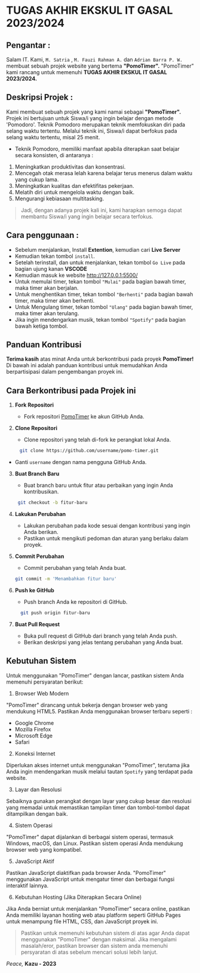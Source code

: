 # TUGAS AKHIR EKSKUL IT GASAL 2023/2024                       

## Pengantar :
Salam IT. Kami, `M. Satria` , `M. Fauzi Rahman A.` dan `Adrian Barra P. W.` membuat sebuah projek website yang bertema **"PomoTimer".** "PomoTimer" kami rancang untuk memenuhi **TUGAS AKHIR EKSKUL IT GASAL 2023/2024.**

## Deskripsi Projek :
Kami membuat sebuah projek yang kami namai sebagai **"PomoTimer".**  Projek ini bertujuan untuk Siswa/i yang ingin belajar dengan metode 'Pomodoro'. Teknik Pomodoro merupakan teknik memfokuskan diri pada selang waktu tertentu. Melalui teknik ini, Siswa/i dapat berfokus pada selang waktu tertentu, misal 25 menit.

-  Teknik Pomodoro, memiliki manfaat apabila diterapkan saat belajar secara konsisten, di antaranya :
1. Meningkatkan produktivitas dan konsentrasi.
2. Mencegah otak merasa lelah karena belajar terus menerus dalam waktu yang cukup lama.
3. Meningkatkan kualitas dan efektifitas pekerjaan.
4. Melatih diri untuk mengelola waktu dengan baik.
5. Mengurangi kebiasaan multitasking.

> Jadi, dengan adanya projek kali ini, kami harapkan semoga dapat membantu Siswa/i yang ingin belajar secara terfokus.

## Cara penggunaan :
- Sebelum menjalankan, Install **Extention**, kemudian cari **Live Server**
- Kemudian tekan tombol `install`. 
- Setelah terinstall, dan untuk menjalankan, tekan tombol `Go Live` pada bagian ujung kanan **VSCODE**
- Kemudian masuk ke website http://127.0.0.1:5500/
- Untuk memulai timer, tekan tombol `"Mulai"` pada bagian bawah timer, maka timer akan berjalan.
- Untuk menghentikan timer, tekan tombol `"Berhenti"` pada bagian bawah timer, maka timer akan berhenti.
- Untuk Mengulang timer, tekan tombol `"Ulang"` pada bagian bawah timer, maka timer akan terulang. 
- Jika ingin mendengarkan musik, tekan tombol `"Spotify"` pada bagian bawah ketiga tombol.

## Panduan Kontribusi

**Terima kasih** atas minat Anda untuk berkontribusi pada proyek **PomoTimer!** Di bawah ini adalah panduan kontribusi untuk memudahkan Anda berpartisipasi dalam pengembangan proyek ini.

## Cara Berkontribusi pada Projek ini

1. **Fork Repositori**
   - Fork repositori [PomoTimer](https://github.com/kazumiasaka/pomo-timer) ke akun GitHub Anda.

2. **Clone Repositori**
   - Clone repositori yang telah di-fork ke perangkat lokal Anda.
```bash
     git clone https://github.com/username/pomo-timer.git
```

   - Ganti `username` dengan nama pengguna GitHub Anda.

3. **Buat Branch Baru**
   - Buat branch baru untuk fitur atau perbaikan yang ingin Anda kontribusikan.
    ```bash
     git checkout -b fitur-baru
    ```
   
4. **Lakukan Perubahan**
   - Lakukan perubahan pada kode sesuai dengan kontribusi yang ingin Anda berikan.
   - Pastikan untuk mengikuti pedoman dan aturan yang berlaku dalam proyek.

5. **Commit Perubahan**
   - Commit perubahan yang telah Anda buat.
    ```bash
    git commit -m 'Menambahkan fitur baru'
    ```
     

6. **Push ke GitHub**
   - Push branch Anda ke repositori di GitHub.
   ```bash
     git push origin fitur-baru
    ```
7. **Buat Pull Request**
   - Buka pull request di GitHub dari branch yang telah Anda push.
   - Berikan deskripsi yang jelas tentang perubahan yang Anda buat.

## Kebutuhan Sistem

Untuk menggunakan "PomoTimer" dengan lancar, pastikan sistem Anda memenuhi persyaratan berikut:

1. Browser Web Modern

"PomoTimer" dirancang untuk bekerja dengan browser web yang mendukung HTML5. Pastikan Anda menggunakan browser terbaru seperti :

- Google Chrome
- Mozilla Firefox
- Microsoft Edge
- Safari

2. Koneksi Internet

Diperlukan akses internet untuk menggunakan "PomoTimer", terutama jika Anda ingin mendengarkan musik melalui tautan `Spotify` yang terdapat pada website.

3. Layar dan Resolusi

Sebaiknya gunakan perangkat dengan layar yang cukup besar dan resolusi yang memadai untuk memastikan tampilan timer dan tombol-tombol dapat ditampilkan dengan baik.

4. Sistem Operasi

"PomoTimer" dapat dijalankan di berbagai sistem operasi, termasuk Windows, macOS, dan Linux. Pastikan sistem operasi Anda mendukung browser web yang kompatibel.

5. JavaScript Aktif

Pastikan JavaScript diaktifkan pada browser Anda. "PomoTimer" menggunakan JavaScript untuk mengatur timer dan berbagai fungsi interaktif lainnya.

6. Kebutuhan Hosting (Jika Diterapkan Secara Online)

Jika Anda berniat untuk menjalankan "PomoTimer" secara online, pastikan Anda memiliki layanan hosting web atau platform seperti GitHub Pages untuk menampung file HTML, CSS, dan JavaScript proyek ini.


> Pastikan untuk memenuhi kebutuhan sistem di atas agar Anda dapat menggunakan "PomoTimer" dengan maksimal. Jika mengalami masalah/eror, pastikan browser dan sistem anda memenuhi persyaratan di atas sebelum mencari solusi lebih lanjut.

*Peace,*
**Kazu - 2023**
